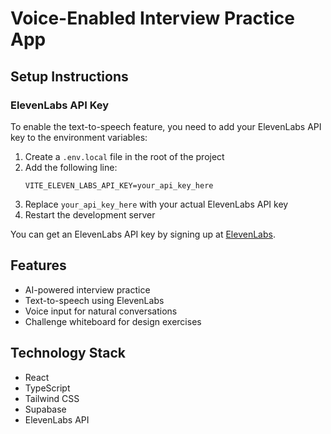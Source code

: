 
# Voice-Enabled Interview Practice App

## Setup Instructions

### ElevenLabs API Key

To enable the text-to-speech feature, you need to add your ElevenLabs API key to the environment variables:

1. Create a `.env.local` file in the root of the project
2. Add the following line:
   ```
   VITE_ELEVEN_LABS_API_KEY=your_api_key_here
   ```
3. Replace `your_api_key_here` with your actual ElevenLabs API key
4. Restart the development server

You can get an ElevenLabs API key by signing up at [ElevenLabs](https://elevenlabs.io).

## Features

- AI-powered interview practice
- Text-to-speech using ElevenLabs
- Voice input for natural conversations
- Challenge whiteboard for design exercises

## Technology Stack

- React
- TypeScript
- Tailwind CSS
- Supabase
- ElevenLabs API
